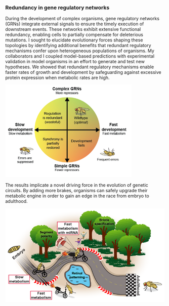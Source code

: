 
### Redundancy in gene regulatory networks

During the development of complex organisms, gene regulatory networks (GRNs) integrate external signals to ensure the timely execution of downstream events. These networks exhibit extensive functional redundancy, enabling cells to partially compensate for deleterious mutations. I sought to elucidate evolutionary forces shaping these topologies by identifying additional benefits that redundant regulatory mechanisms confer upon heterogeneous populations of organisms. My collaborators and I coupled model-based predictions with experimental validation in model organisms in an effort to generate and test new hypotheses. We showed that redundant regulatory mechanisms enable faster rates of growth and development by safeguarding against excessive protein expression when metabolic rates are high. 

<p class="aligncenter">
  <img src="/img/research/metabolism_coords.png" width="400px">
</p>


The results implicate a novel driving force in the evolution of genetic circuits. By adding more brakes, organisms can safely upgrade their metabolic engine in order to gain an edge in the race from embryo to adulthood.

<p class="aligncenter">
  <img src="/img/research/metabolism_race.png" width="550px">
</p>
